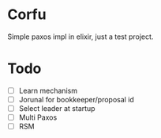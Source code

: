 # Corfu
Simple paxos impl in elixir, just a test project.


# Todo

* [ ] Learn mechanism
* [ ] Jorunal for bookkeeper/proposal id
* [ ] Select leader at startup
* [ ] Multi Paxos
* [ ] RSM

